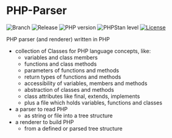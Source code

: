 # PHP-Parser

![Branch](https://img.shields.io/badge/Branch-0.4.x-blue?style=flat-square)
![Release](https://img.shields.io/badge/Release-0.4.0-blue?style=flat-square)
![PHP version](https://img.shields.io/badge/PHP-%5E8.1-blue?style=flat-square&color=777BB4)
![PHPStan level](https://img.shields.io/badge/PHPStan_level-6-darkgreen?style=flat-square)
[![License](https://img.shields.io/packagist/l/ceus-media/php-parser.svg?style=flat-square)](https://packagist.org/packages/ceus-media/php-parser)

PHP parser (and renderer) written in PHP

- collection of Classes for PHP language concepts, like:
	- variables and class members
	- functions and class methods
	- parameters of functions and methods
	- return types of functions and methods
	- accessibility of variables, members and methods
	- abstraction of classes and methods
	- class attributes like final, extends, implements
	- plus a file which holds variables, functions and classes
- a parser to read PHP
	- as string or file into a tree structure
- a renderer to build PHP
	- from a defined or parsed tree structure
